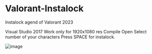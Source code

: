 # Valorant-Instalock
Instalock agend of Valorant 2023

Visual Studio 2017
Work only for 1920x1080 res
Compile
Open
Select number of your characters
Press SPACE for instalock.

![image](https://user-images.githubusercontent.com/6683056/211718348-c92d53d0-b533-49b5-a8c8-af15e193f0e0.png)
